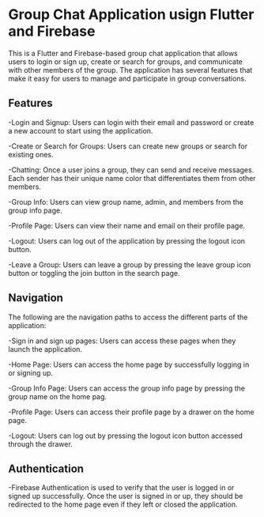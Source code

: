 # Group Chat Application usign Flutter and Firebase

This is a Flutter and Firebase-based group chat application that allows users to login or sign up, create or search for groups, and communicate with other members of the group. The application has several features that make it easy for users to manage and participate in group conversations.

## Features

-Login and Signup: Users can login with their email and password or create a new account to start using the application.

-Create or Search for Groups: Users can create new groups or search for existing ones.

-Chatting: Once a user joins a group, they can send and receive messages. Each sender has their unique name color that differentiates them from other members.

-Group Info: Users can view group name, admin, and members from the group info page.

-Profile Page: Users can view their name and email on their profile page.

-Logout: Users can log out of the application by pressing the logout icon button.

-Leave a Group: Users can leave a group by pressing the leave group icon button or toggling the join button in the search page.

## Navigation

The following are the navigation paths to access the different parts of the application:

-Sign in and sign up pages: Users can access these pages when they launch the application.

-Home Page: Users can access the home page by successfully logging in or signing up.

-Group Info Page: Users can access the group info page by pressing the group name on the home pag.

-Profile Page: Users can access their profile page by a drawer on the home page.

-Logout: Users can log out by pressing the logout icon button accessed through the drawer.

## Authentication

-Firebase Authentication is used to verify that the user is logged in or signed up successfully. Once the user is signed in or up, they should be redirected to the home page even if they left or closed the application.
